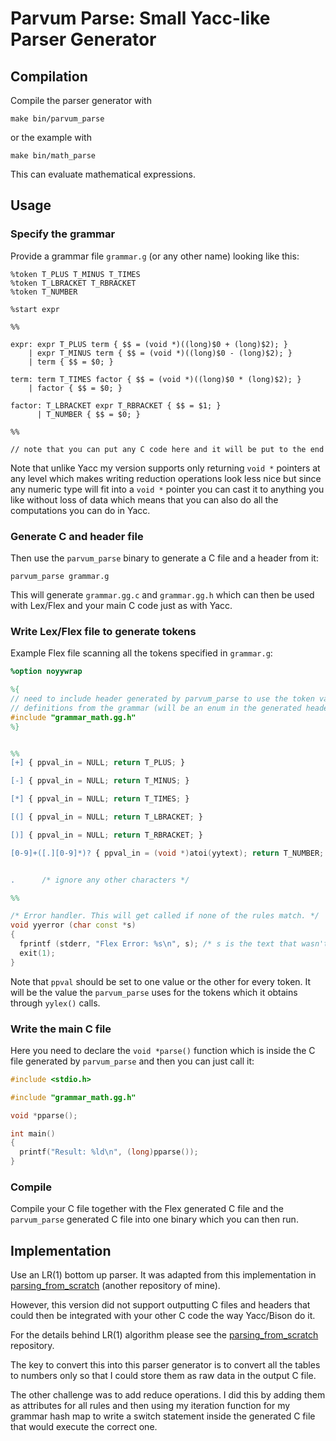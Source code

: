 # Parvum Parse: Small Yacc-like Parser Generator

## Compilation

Compile the parser generator with

```
make bin/parvum_parse
```

or the example with

```
make bin/math_parse
```

This can evaluate mathematical expressions.

## Usage

### Specify the grammar

Provide a grammar file `grammar.g` (or any other name) looking like this:

```
%token T_PLUS T_MINUS T_TIMES
%token T_LBRACKET T_RBRACKET
%token T_NUMBER

%start expr

%%

expr: expr T_PLUS term { $$ = (void *)((long)$0 + (long)$2); }
    | expr T_MINUS term { $$ = (void *)((long)$0 - (long)$2); }
    | term { $$ = $0; }

term: term T_TIMES factor { $$ = (void *)((long)$0 * (long)$2); }
    | factor { $$ = $0; }

factor: T_LBRACKET expr T_RBRACKET { $$ = $1; }
      | T_NUMBER { $$ = $0; }

%%

// note that you can put any C code here and it will be put to the end
```

Note that unlike Yacc my version supports only returning `void *` pointers at
any level which makes writing reduction operations look less nice but since
any numeric type will fit into a `void *` pointer you can cast it to anything
you like without loss of data which means that you can also do all the computations
you can do in Yacc.

### Generate C and header file

Then use the `parvum_parse` binary to generate a C file and a header from it:

```
parvum_parse grammar.g
```

This will generate `grammar.gg.c` and `grammar.gg.h` which can then be used
with Lex/Flex and your main C code just as with Yacc.

### Write Lex/Flex file to generate tokens

Example Flex file scanning all the tokens specified in `grammar.g`:

```lex
%option noyywrap

%{
// need to include header generated by parvum_parse to use the token value
// definitions from the grammar (will be an enum in the generated header)
#include "grammar_math.gg.h"
%}


%%
[+] { ppval_in = NULL; return T_PLUS; }

[-] { ppval_in = NULL; return T_MINUS; }

[*] { ppval_in = NULL; return T_TIMES; }

[(] { ppval_in = NULL; return T_LBRACKET; }

[)] { ppval_in = NULL; return T_RBRACKET; }

[0-9]+([.][0-9]*)? { ppval_in = (void *)atoi(yytext); return T_NUMBER; }


.      /* ignore any other characters */

%%

/* Error handler. This will get called if none of the rules match. */
void yyerror (char const *s)
{
  fprintf (stderr, "Flex Error: %s\n", s); /* s is the text that wasn't matched */
  exit(1);
}
```

Note that `ppval` should be set to one value or the other for every token.
It will be the value the `parvum_parse` uses for the tokens which it obtains
through `yylex()` calls.

### Write the main C file

Here you need to declare the `void *parse()` function which is inside the C file
generated by `parvum_parse` and then you can just call it:

```c
#include <stdio.h>

#include "grammar_math.gg.h"

void *pparse();

int main()
{
  printf("Result: %ld\n", (long)pparse());
}
```

### Compile

Compile your C file together with the Flex generated C file and the `parvum_parse`
generated C file into one binary which you can then run.

## Implementation

Use an LR(1) bottom up parser.
It was adapted from this implementation in [parsing_from_scratch](https://github.com/ccrownhill/parsing_from_scratch) (another repository of mine).

However, this version did not support outputting C files and headers that could
then be integrated with your other C code the way Yacc/Bison do it.

For the details behind LR(1) algorithm please see the [parsing_from_scratch](https://github.com/ccrownhill/parsing_from_scratch) repository.

The key to convert this into this parser generator is to convert all the tables
to numbers only so that I could store them as raw data in the output C file.

The other challenge was to add reduce operations.
I did this by adding them as attributes for all rules and then using my
iteration function for my grammar hash map to write a switch statement inside
the generated C file that would execute the correct one.
